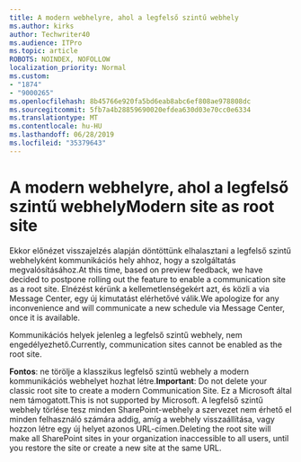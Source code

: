 ```yaml
---
title: A modern webhelyre, ahol a legfelső szintű webhely
ms.author: kirks
author: Techwriter40
ms.audience: ITPro
ms.topic: article
ROBOTS: NOINDEX, NOFOLLOW
localization_priority: Normal
ms.custom:
- "1874"
- "9000265"
ms.openlocfilehash: 8b45766e920fa5bd6eab8abc6ef808ae978808dc
ms.sourcegitcommit: 5fb7a4b28859690020efdea630d03e70cc0e6334
ms.translationtype: MT
ms.contentlocale: hu-HU
ms.lasthandoff: 06/28/2019
ms.locfileid: "35379643"
---
```

# <a name="modern-site-as-root-site"></a><span data-ttu-id="4ce69-102">A modern webhelyre, ahol a legfelső szintű webhely</span><span class="sxs-lookup"><span data-stu-id="4ce69-102">Modern site as root site</span></span>

<span data-ttu-id="4ce69-103">Ekkor előnézet visszajelzés alapján döntöttünk elhalasztani a legfelső szintű webhelyként kommunikációs hely ahhoz, hogy a szolgáltatás megvalósításához.</span><span class="sxs-lookup"><span data-stu-id="4ce69-103">At this time, based on preview feedback, we have decided to postpone rolling out the feature to enable a communication site as a root site.</span></span> <span data-ttu-id="4ce69-104">Elnézést kérünk a kellemetlenségekért azt, és közli a via Message Center, egy új kimutatást elérhetővé válik.</span><span class="sxs-lookup"><span data-stu-id="4ce69-104">We apologize for any inconvenience and will communicate a new schedule via Message Center, once it is available.</span></span>

<span data-ttu-id="4ce69-105">Kommunikációs helyek jelenleg a legfelső szintű webhely, nem engedélyezhető.</span><span class="sxs-lookup"><span data-stu-id="4ce69-105">Currently, communication sites cannot be enabled as the root site.</span></span>

<span data-ttu-id="4ce69-106">**Fontos**: ne törölje a klasszikus legfelső szintű webhely a modern kommunikációs webhelyet hozhat létre.</span><span class="sxs-lookup"><span data-stu-id="4ce69-106">**Important**: Do not delete your classic root site to create a modern Communication Site.</span></span> <span data-ttu-id="4ce69-107">Ez a Microsoft által nem támogatott.</span><span class="sxs-lookup"><span data-stu-id="4ce69-107">This is not supported by Microsoft.</span></span> <span data-ttu-id="4ce69-108">A legfelső szintű webhely törlése tesz minden SharePoint-webhely a szervezet nem érhető el minden felhasználó számára addig, amíg a webhely visszaállítása, vagy hozzon létre egy új helyet azonos URL-címen.</span><span class="sxs-lookup"><span data-stu-id="4ce69-108">Deleting the root site will make all SharePoint sites in your organization inaccessible to all users, until you restore the site or create a new site at the same URL.</span></span>
